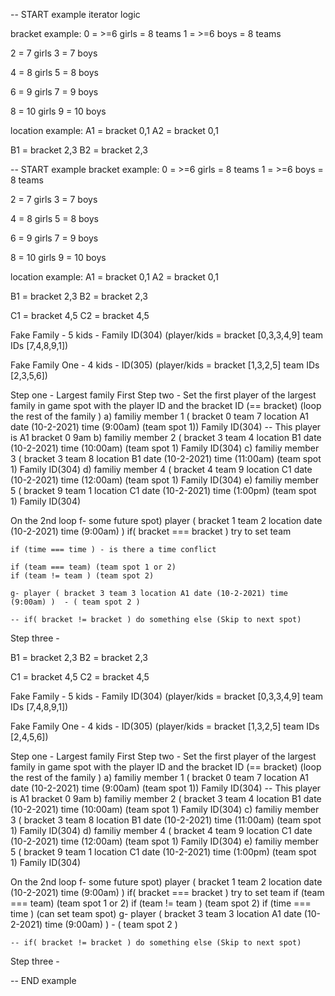 




-- START example iterator logic

bracket example:
0 = >=6 girls =  8 teams
1 = >=6 boys = 8 teams

2 = 7 girls
3 = 7 boys

4 = 8 girls
5 = 8 boys

6 = 9 girls
7 = 9 boys

8 = 10 girls
9 = 10 boys

location example: 
A1 = bracket 0,1 
A2 = bracket 0,1 

B1 = bracket 2,3 
B2 = bracket 2,3

-- START example
bracket example:
0 = >=6 girls =  8 teams
1 = >=6 boys = 8 teams

2 = 7 girls
3 = 7 boys

4 = 8 girls
5 = 8 boys

6 = 9 girls
7 = 9 boys

8 = 10 girls
9 = 10 boys

location example: 
A1 = bracket 0,1 
A2 = bracket 0,1

B1 = bracket 2,3
B2 = bracket 2,3

C1 = bracket 4,5
C2 = bracket 4,5


Fake Family - 5 kids - Family ID(304) (player/kids = bracket [0,3,3,4,9] team IDs [7,4,8,9,1])

Fake Family One -  4 kids - ID(305) (player/kids = bracket [1,3,2,5]  team IDs  [2,3,5,6])

Step one - Largest family First 
Step two - Set the first player of the largest family in game spot with the player ID and the bracket ID (== bracket) (loop the rest of the family )
    a) familiy member 1 ( bracket 0 team 7 location A1 date (10-2-2021) time (9:00am) (team spot 1)) Family ID(304) -- This player is A1 bracket 0 9am
    b) familiy member 2 ( bracket 3 team 4 location B1 date (10-2-2021) time (10:00am) (team spot 1) Family ID(304)
    c) familiy member 3 ( bracket 3 team 8 location B1 date (10-2-2021) time (11:00am) (team spot 1) Family ID(304)
    d) familiy member 4 ( bracket 4 team 9 location C1 date (10-2-2021) time (12:00am) (team spot 1) Family ID(304)
    e) familiy member 5 ( bracket 9 team 1 location C1 date (10-2-2021) time (1:00pm) (team spot 1) Family ID(304)

On the 2nd loop
    f- some future spot) player ( bracket 1 team 2 location  date (10-2-2021) time (9:00am) )
    if( bracket === bracket ) try to set team 
    
    if (time === time ) - is there a time conflict 

    if (team === team) (team spot 1 or 2)
    if (team != team ) (team spot 2)
    
    g- player ( bracket 3 team 3 location A1 date (10-2-2021) time (9:00am) )  - ( team spot 2 )  

    -- if( bracket != bracket ) do something else (Skip to next spot)


Step three - 

B1 = bracket 2,3
B2 = bracket 2,3

C1 = bracket 4,5
C2 = bracket 4,5


Fake Family - 5 kids - Family ID(304) (player/kids = bracket [0,3,3,4,9] team IDs [7,4,8,9,1])

Fake Family One -  4 kids - ID(305) (player/kids = bracket [1,3,2,5]  team IDs  [2,4,5,6])

Step one - Largest family First 
Step two - Set the first player of the largest family in game spot with the player ID and the bracket ID (== bracket) (loop the rest of the family )
    a) familiy member 1 ( bracket 0 team 7 location A1 date (10-2-2021) time (9:00am) (team spot 1)) Family ID(304) -- This player is A1 bracket 0 9am
    b) familiy member 2 ( bracket 3 team 4 location B1 date (10-2-2021) time (10:00am) (team spot 1) Family ID(304)
    c) familiy member 3 ( bracket 3 team 8 location B1 date (10-2-2021) time (11:00am) (team spot 1) Family ID(304)
    d) familiy member 4 ( bracket 4 team 9 location C1 date (10-2-2021) time (12:00am) (team spot 1) Family ID(304)
    e) familiy member 5 ( bracket 9 team 1 location C1 date (10-2-2021) time (1:00pm) (team spot 1) Family ID(304)

On the 2nd loop
    f- some future spot) player ( bracket 1 team 2 location  date (10-2-2021) time (9:00am) )
    if( bracket === bracket ) try to set team
    if (team === team) (team spot 1 or 2)
    if (team != team ) (team spot 2)
    if (time === time ) (can set team spot)
    g- player ( bracket 3 team 3 location A1 date (10-2-2021) time (9:00am) )  - ( team spot 2 )  

    -- if( bracket != bracket ) do something else (Skip to next spot)


Step three - 



-- END example